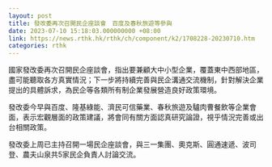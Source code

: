 ```yaml
---
layout: post
title: 發改委再次召開民企座談會　百度及春秋旅遊等參與
date: 2023-07-10 15:18:03.000000000 +08:00
link: https://news.rthk.hk/rthk/ch/component/k2/1708228-20230710.htm
categories: rthk
---
```


國家發改委再次召開民企座談會，指出要兼顧大中小型企業，覆蓋東中西部地區，盡可能聽取各方真實情況；下一步將持續完善與民企溝通交流機制，針對解決企業提出的具體訴求，為民企等各類所有制企業發展營造良好政策環境。

發改委今早與百度、隆基綠能、濟民可信藥業、春秋旅遊及驢肉曹餐飲等企業會面，表示宏觀層面的政策建議，將會同有關方面認真研究論證，視乎情況完善或出台相關政策。

發改委上周已主持召開一場民企座談會，與三一集團、奧克斯、圓通速遞、波司登、農夫山泉共5家民企負責人討論交流。
